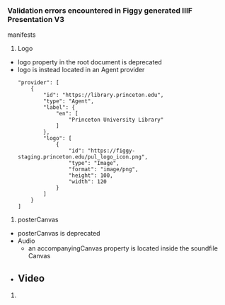 ### Validation errors encountered in Figgy generated IIIF Presentation V3
manifests


1. Logo
  - logo property in the root document is deprecated
  - logo is instead located in an Agent provider
    ```
    "provider": [
        {
            "id": "https://library.princeton.edu",
            "type": "Agent",
            "label": {
                "en": [
                    "Princeton University Library"
                ]
            },
            "logo": [
                {
                    "id": "https://figgy-staging.princeton.edu/pul_logo_icon.png",
                    "type": "Image",
                    "format": "image/png",
                    "height": 100,
                    "width": 120
                }
            ]
        }
    ]
    ```
1. posterCanvas
  - posterCanvas is deprecated
  - Audio
    - an accompanyingCanvas property is located inside the soundfile Canvas
  - Video
    -
1. 

